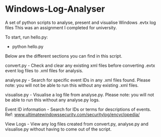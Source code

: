 # Windows-Log-Analyser

A set of python scripts to analyse, present and visualise Windows .evtx log files
This was an assignment I completed for university.

To start, run hello.py:

- python hello.py

Below are the different sections you can find in this script.

convert.py - Check and clear any existing xml files before converting .evtx event log files to .xml files for analysis.

analyse.py - Search for specific event IDs in any .xml files found. Please note: you will not be able to run this without any existing .xml files.

visualise.py - Visualise a log file from analyse.py. Please note: you will not be able to run this without any analyse.py logs.

Event ID information - Search for IDs or terms for descriptions of events. Ref: www.ultimatewindowssecurity.com/securitylog/encyclopedia/

View Logs - View any log files created from convert.py, analyse.py and visualise.py without having to come out of the script.

